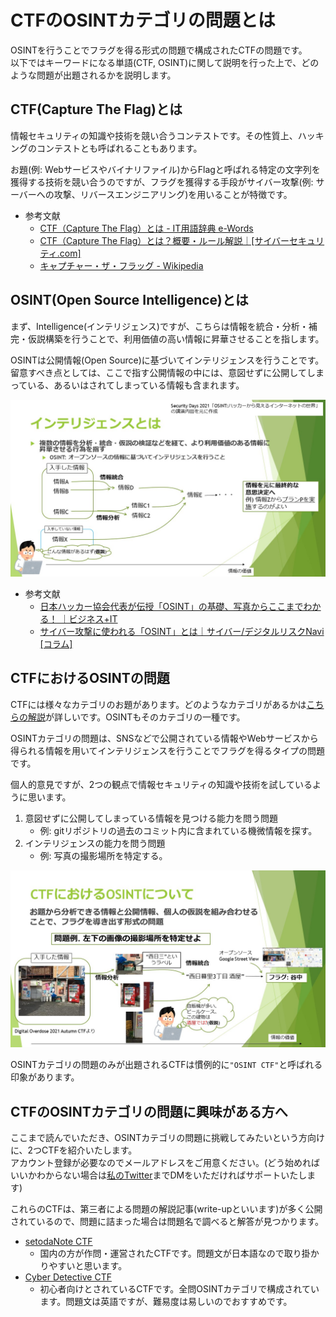# CTFのOSINTカテゴリの問題とは

OSINTを行うことでフラグを得る形式の問題で構成されたCTFの問題です。  
以下ではキーワードになる単語(CTF, OSINT)に関して説明を行った上で、どのような問題が出題されるかを説明します。

## CTF(Capture The Flag)とは

情報セキュリティの知識や技術を競い合うコンテストです。その性質上、ハッキングのコンテストとも呼ばれることもあります。

お題(例: Webサービスやバイナリファイル)からFlagと呼ばれる特定の文字列を獲得する技術を競い合うのですが、フラグを獲得する手段がサイバー攻撃(例: サーバーへの攻撃、リバースエンジニアリング)を用いることが特徴です。

- 参考文献
    - [CTF（Capture The Flag）とは - IT用語辞典 e-Words](https://e-words.jp/w/CTF.html)
    - [CTF（Capture The Flag）とは？概要・ルール解説｜\[サイバーセキュリティ.com\]](https://cybersecurity-jp.com/column/33780)
    - [キャプチャー・ザ・フラッグ - Wikipedia](https://ja.wikipedia.org/wiki/キャプチャー・ザ・フラッグ)


## OSINT(Open Source Intelligence)とは

まず、Intelligence(インテリジェンス)ですが、こちらは情報を統合・分析・補完・仮説構築を行うことで、利用価値の高い情報に昇華させることを指します。

OSINTは公開情報(Open Source)に基づいてインテリジェンスを行うことです。留意すべき点としては、ここで指す公開情報の中には、意図せずに公開してしまっている、あるいはされてしまっている情報も含まれます。

![](osint_01.jpg)

- 参考文献
    - [日本ハッカー協会代表が伝授「OSINT」の基礎、写真からここまでわかる！ ｜ビジネス+IT](https://www.sbbit.jp/article/bitsp2/70874)
    - [サイバー攻撃に使われる「OSINT」とは｜サイバー/デジタルリスクNavi \[コラム\]](https://www.newton-consulting.co.jp/itilnavi/column/osint.html)

## CTFにおけるOSINTの問題

CTFには様々なカテゴリのお題があります。どのようなカテゴリがあるかは[こちらの解説](https://ctf.setodanote.net/rules)が詳しいです。OSINTもそのカテゴリの一種です。

OSINTカテゴリの問題は、SNSなどで公開されている情報やWebサービスから得られる情報を用いてインテリジェンスを行うことでフラグを得るタイプの問題です。

個人的意見ですが、2つの観点で情報セキュリティの知識や技術を試しているように思います。

1. 意図せずに公開してしまっている情報を見つける能力を問う問題
    - 例: gitリポジトリの過去のコミット内に含まれている機微情報を探す。
2. インテリジェンスの能力を問う問題
    - 例: 写真の撮影場所を特定する。

![](osint_02.jpg)


OSINTカテゴリの問題のみが出題されるCTFは慣例的に`"OSINT CTF"`と呼ばれる印象があります。



## CTFのOSINTカテゴリの問題に興味がある方へ

ここまで読んでいただき、OSINTカテゴリの問題に挑戦してみたいという方向けに、2つCTFを紹介いたします。  
アカウント登録が必要なのでメールアドレスをご用意ください。(どう始めればいいかわからない場合は[私のTwitter](http://twitter.com/meow_noisy)までDMをいただければサポートいたします)

これらのCTFは、第三者による問題の解説記事(write-upといいます)が多く公開されているので、問題に詰まった場合は問題名で調べると解答が見つかります。

- [setodaNote CTF](https://ctf.setodanote.net/)
    - 国内の方が作問・運営されたCTFです。問題文が日本語なので取り掛かりやすいと思います。
- [Cyber Detective CTF](https://ctf.cybersoc.wales/)
    - 初心者向けとされているCTFです。全問OSINTカテゴリで構成されています。問題文は英語ですが、難易度は易しいのでおすすめです。